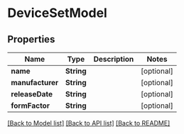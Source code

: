 # DeviceSetModel

## Properties
Name | Type | Description | Notes
------------ | ------------- | ------------- | -------------
**name** | **String** |  | [optional] 
**manufacturer** | **String** |  | [optional] 
**releaseDate** | **String** |  | [optional] 
**formFactor** | **String** |  | [optional] 

[[Back to Model list]](../README.md#documentation-for-models) [[Back to API list]](../README.md#documentation-for-api-endpoints) [[Back to README]](../README.md)


